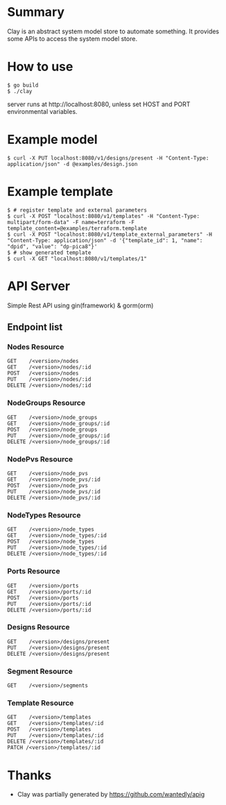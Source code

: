 # Summary

Clay is an abstract system model store to automate something.
It provides some APIs to access the system model store.

# How to use

```
$ go build
$ ./clay
```

server runs at http://localhost:8080, unless set HOST and PORT environmental variables.

# Example model

```
$ curl -X PUT localhost:8080/v1/designs/present -H "Content-Type: application/json" -d @examples/design.json
```

# Example template

```
$ # register template and external parameters
$ curl -X POST "localhost:8080/v1/templates" -H "Content-Type: multipart/form-data" -F name=terraform -F template_content=@examples/terraform.template
$ curl -X POST "localhost:8080/v1/template_external_parameters" -H "Content-Type: application/json" -d '{"template_id": 1, "name": "dpid", "value": "dp-pica8"}'
$ # show generated template
$ curl -X GET "localhost:8080/v1/templates/1"
```

# API Server

Simple Rest API using gin(framework) & gorm(orm)

## Endpoint list

### Nodes Resource

```
GET    /<version>/nodes
GET    /<version>/nodes/:id
POST   /<version>/nodes
PUT    /<version>/nodes/:id
DELETE /<version>/nodes/:id
```

### NodeGroups Resource

```
GET    /<version>/node_groups
GET    /<version>/node_groups/:id
POST   /<version>/node_groups
PUT    /<version>/node_groups/:id
DELETE /<version>/node_groups/:id
```

### NodePvs Resource

```
GET    /<version>/node_pvs
GET    /<version>/node_pvs/:id
POST   /<version>/node_pvs
PUT    /<version>/node_pvs/:id
DELETE /<version>/node_pvs/:id
```

### NodeTypes Resource

```
GET    /<version>/node_types
GET    /<version>/node_types/:id
POST   /<version>/node_types
PUT    /<version>/node_types/:id
DELETE /<version>/node_types/:id
```

### Ports Resource

```
GET    /<version>/ports
GET    /<version>/ports/:id
POST   /<version>/ports
PUT    /<version>/ports/:id
DELETE /<version>/ports/:id
```

### Designs Resource

```
GET    /<version>/designs/present
PUT    /<version>/designs/present
DELETE /<version>/designs/present
```

### Segment Resource

```
GET    /<version>/segments
```

### Template Resource

```
GET    /<version>/templates
GET    /<version>/templates/:id
POST   /<version>/templates
PUT    /<version>/templates/:id
DELETE /<version>/templates/:id
PATCH /<version>/templates/:id
```

# Thanks

* Clay was partially generated by https://github.com/wantedly/apig
